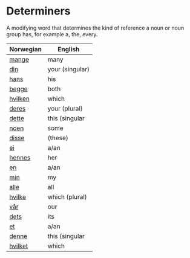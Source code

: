 # Determiners

A modifying word that determines the kind of reference a noun or noun group has, for example a, the, every.

| Norwegian | English |
| --- | --- |
| [mange](https://www.ordnett.no/search?language=no&phrase=mange) | many |  |
| [din](https://www.ordnett.no/search?language=no&phrase=din) | your (singular) |  |
| [hans](https://www.ordnett.no/search?language=no&phrase=hans) | his | m |
| [begge](https://www.ordnett.no/search?language=no&phrase=begge) | both |  |
| [hvilken](https://www.ordnett.no/search?language=no&phrase=hvilken) | which | m |
| [deres](https://www.ordnett.no/search?language=no&phrase=deres) | your (plural) | None |
| [dette](https://www.ordnett.no/search?language=no&phrase=dette) | this (singular |  neuter) |
| [noen](https://www.ordnett.no/search?language=no&phrase=noen) | some |  |
| [disse](https://www.ordnett.no/search?language=no&phrase=disse) | (these) |  |
| [ei](https://www.ordnett.no/search?language=no&phrase=ei) | a/an | f |
| [hennes](https://www.ordnett.no/search?language=no&phrase=hennes) | her | f |
| [en](https://www.ordnett.no/search?language=no&phrase=en) | a/an | m |
| [min](https://www.ordnett.no/search?language=no&phrase=min) | my |  |
| [alle](https://www.ordnett.no/search?language=no&phrase=alle) | all |  |
| [hvilke](https://www.ordnett.no/search?language=no&phrase=hvilke) | which (plural) |  |
| [vår](https://www.ordnett.no/search?language=no&phrase=vår) | our |  |
| [dets](https://www.ordnett.no/search?language=no&phrase=dets) | its | i |
| [et](https://www.ordnett.no/search?language=no&phrase=et) | a/an | i |
| [denne](https://www.ordnett.no/search?language=no&phrase=denne) | this (singular |  masculine and femenine) |
| [hvilket](https://www.ordnett.no/search?language=no&phrase=hvilket) | which | i |

